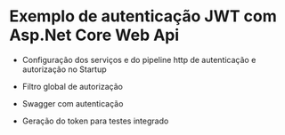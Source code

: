 # Exemplo de autenticação JWT com Asp.Net Core Web Api

- Configuração dos serviços e do pipeline http de autenticação e autorização no Startup

- Filtro global de autorização

- Swagger com autenticação

- Geração do token para testes integrado
